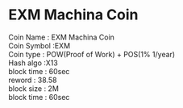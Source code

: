 # EXM Machina Coin

Coin Name : EXM Machina Coin<Br>
Coin Symbol :EXM<Br>
Coin type : POW(Proof of Work) + POS(1% 1/year)<Br>
Hash algo :X13<Br>
block time : 60sec <Br>
reword : 38.58<Br>
block size : 2M<Br>
block time : 60sec<Br>
